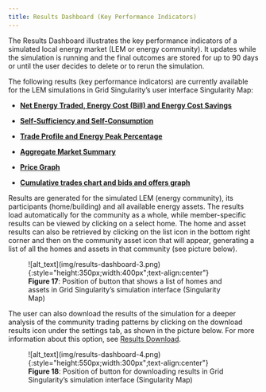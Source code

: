 ```yaml
---
title: Results Dashboard (Key Performance Indicators)
---
```


The Results Dashboard illustrates the key performance indicators of a simulated local energy market (LEM or energy community). It updates while the simulation is running and the final outcomes are stored for up to 90 days or until the user decides to delete or to rerun the simulation.

The following results (key performance indicators) are currently available for the LEM simulations in Grid Singularity’s user interface Singularity Map:


- **[Net Energy Traded, Energy Cost (Bill) and Energy Cost Savings](bills_savings.md)**

- **[Self-Sufficiency and Self-Consumption](self-sufficiency-self-consumption.md)**

- **[Trade Profile and Energy Peak Percentage](trade-profile.md)**

- **[Aggregate Market Summary](aggregate-market-summary.md)**

- **[Price Graph](price.md)**

- **[Cumulative trades chart and bids and offers graph](trades.md)**

Results are generated for the simulated LEM (energy community), its participants (home/building) and all available energy assets. The results load automatically for the community as a whole, while member-specific results can be viewed by clicking on a select home. The home and asset results can also be retrieved by clicking on the list icon in the bottom right corner and then on the community asset icon that will appear, generating a list of all the homes and assets in that community (see picture below).

<figure markdown>
  ![alt_text](img/results-dashboard-3.png){:style="height:350px;width:400px";text-align:center"}
  <figcaption><b>Figure 17</b>: Position of button that shows a list of homes and assets in Grid Singularity’s simulation interface (Singularity Map)
</figcaption>
</figure>

The user can also download the results of the simulation for a deeper analysis of the community trading patterns by clicking on the download results icon under the settings tab, as shown in the picture below. For more information about this option, see [Results Download](results-download.md).

<figure markdown>
  ![alt_text](img/results-dashboard-4.png){:style="height:550px;width:300px";text-align:center"}
  <figcaption><b>Figure 18</b>: Position of button for downloading results in Grid Singularity’s simulation interface (Singularity Map)
</figcaption>
</figure>
